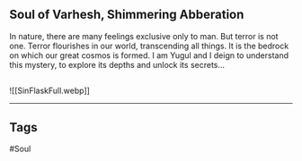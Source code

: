 ## Soul of Varhesh, Shimmering Abberation
In nature, there are many feelings exclusive only to man. But terror is not one.
Terror flourishes in our world, transcending all things. It is the bedrock on
which our great cosmos is formed. I am Yugul and I deign to understand this
mystery, to explore its depths and unlock its secrets...

##
![[SinFlaskFull.webp]]

---
## Tags
#Soul